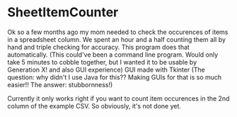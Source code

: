 # SheetItemCounter
Ok so a few months ago my mom needed to check the occurences of items in a spreadsheet column. We spent an hour and a half counting them all by hand and triple checking for accuracy.
This program does that automatically. (This could've been a command line program. Would only take 5 minutes to cobble together, but I wanted it to be usable by Generation X! and also GUI experience)
GUI made with Tkinter (The question: why didn't I use Java for this?? Making GUIs for that is so much easier!! The answer: stubbornness!)

Currently it only works right if you want to count item occurences in the 2nd column of the example CSV. So obviously, it's not done yet.
